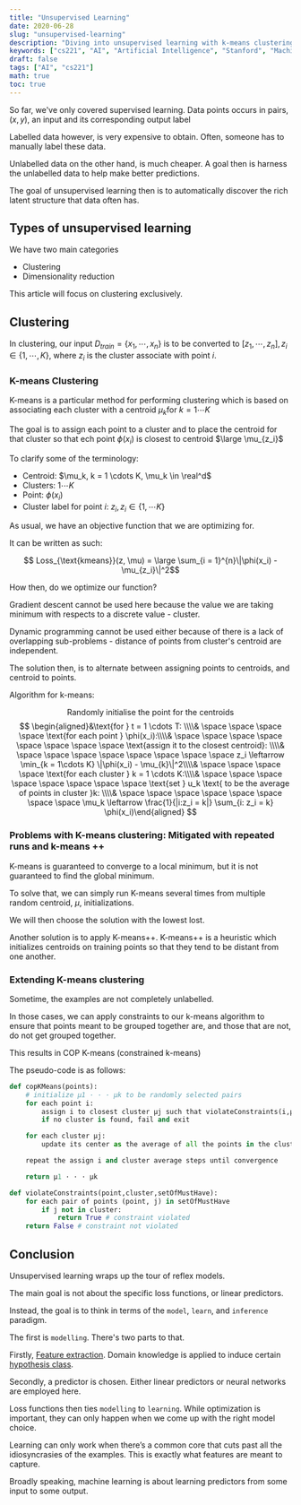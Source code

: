 ```yaml
---
title: "Unsupervised Learning"
date: 2020-06-28
slug: "unsupervised-learning"
description: "Diving into unsupervised learning with k-means clustering"
keywords: ["cs221", "AI", "Artificial Intelligence", "Stanford", "Machine Learning", "unsupervised learning", "k means clustering", "ML"]
draft: false
tags: ["AI", "cs221"]
math: true
toc: true
---
```


So far, we've only covered supervised learning. Data points occurs in pairs, $(x, y)$, an input and its corresponding output label

Labelled data however, is very expensive to obtain. Often, someone has to manually label these data.

Unlabelled data on the other hand, is much cheaper. A goal then is harness the unlabelled data to help make better predictions.

The goal of unsupervised learning then is to automatically discover the rich latent structure that data often has.

## Types of unsupervised learning

We have two main categories

- Clustering
- Dimensionality reduction

This article will focus on clustering exclusively.

## Clustering

In clustering, our input $D_{train} = \{x_1, \cdots, x_n\}$ is to be converted to $[z_1, \cdots, z_n], z_i \in \{1,\cdots, K\}$, where $z_i$ is the cluster associate with point $i$.

### K-means Clustering

K-means is a particular method for performing clustering which is based on associating each cluster with a centroid $\mu_k \text{for } k = 1 \cdots K$

The goal is to assign each point to a cluster and to place the centroid for that cluster so that ech point $\phi(x_i)$ is closest to centroid $\large \mu_{z_i}$

To clarify some of the terminology:

- Centroid: $\mu_k, k = 1 \cdots K, \mu_k \in \real^d$
- Clusters: $1 \cdots K$
- Point: $\phi(x_i)$
- Cluster label for point $i$: $z_i, z_i \in \{1, \cdots K\}$

As usual, we have an objective function that we are optimizing for.

It can be written as such:

$$ Loss_{\text{kmeans}}(z, \mu) = \large \sum_{i = 1}^{n}\|\phi(x_i) - \mu_{z_i}\|^2$$

How then, do we optimize our function?

Gradient descent cannot be used here because the value we are taking minimum with respects to a discrete value - cluster.

Dynamic programming cannot be used either because of there is a lack of overlapping sub-problems - distance of points from cluster's centroid are independent.

The solution then, is to alternate between assigning points to centroids, and centroid to points.

Algorithm for k-means:

$$
\text{Randomly initialise the point for the centroids}
$$
$$
\begin{aligned}&\text{for } t = 1 \cdots T: \\\\& \space \space \space \space \text{for each point } \phi(x_i):\\\\& \space \space \space \space \space \space \space \space \text{assign it to the closest centroid}: \\\\& \space \space \space \space \space \space \space \space z_i \leftarrow \min_{k = 1\cdots K} \|\phi(x_i) - \mu_{k}\|^2\\\\& \space \space \space \space \text{for each cluster } k = 1 \cdots K:\\\\& \space \space \space \space \space \space \space \space \text{set } u_k \text{ to be the average of points in cluster }k: \\\\& \space \space \space \space \space \space \space \space \mu_k \leftarrow \frac{1}{|i:z_i = k|} \sum_{i: z_i = k} \phi(x_i)\end{aligned}
$$

### Problems with K-means clustering: Mitigated with repeated runs and k-means ++

K-means is guaranteed to converge to a local minimum, but it is not guaranteed to find the global minimum.

To solve that, we can simply run K-means several times from multiple random centroid, $\mu$, initializations.

We will then choose the solution with the lowest lost.

Another solution is to apply K-means++. K-means++ is a heuristic which initializes centroids on training points so that they tend to be distant from one another.

### Extending K-means clustering

Sometime, the examples are not completely unlabelled.

In those cases, we can apply constraints to our k-means algorithm to ensure that points meant to be grouped together are, and those that are not, do not get grouped together.

This results in COP K-means (constrained k-means)

The pseudo-code is as follows:

```python
def copKMeans(points):
    # initialize µ1 · · · µk to be randomly selected pairs
    for each point i:
        assign i to closest cluster µj such that violateConstraints(i,µj,S) = False
        if no cluster is found, fail and exit

    for each cluster µj:
        update its center as the average of all the points in the cluster.

    repeat the assign i and cluster average steps until convergence

    return µ1 · · · µk

def violateConstraints(point,cluster,setOfMustHave):
    for each pair of points (point, j) in setOfMustHave
        if j not in cluster:
            return True # constraint violated
    return False # constraint not violated
```

## Conclusion

Unsupervised learning wraps up the tour of reflex models.

The main goal is not about the specific loss functions, or linear predictors.

Instead, the goal is to think in terms of the `model`, `learn`, and `inference` paradigm.

The first is `modelling`. There's two parts to that.

Firstly, [Feature extraction][feature]. Domain knowledge is applied to induce certain [hypothesis class][feature].

Secondly, a predictor is chosen. Either linear predictors or neural networks are employed here.

Loss functions then ties `modelling` to `learning`. While optimization is important, they can only happen when we come up with the right model choice.

Learning can only work when there’s a common core that cuts past all the idiosyncrasies of the examples. This is exactly what features are meant to capture.

Broadly speaking, machine learning is about learning predictors from some input to some output.

[feature]: ../features-in-machine-learning
